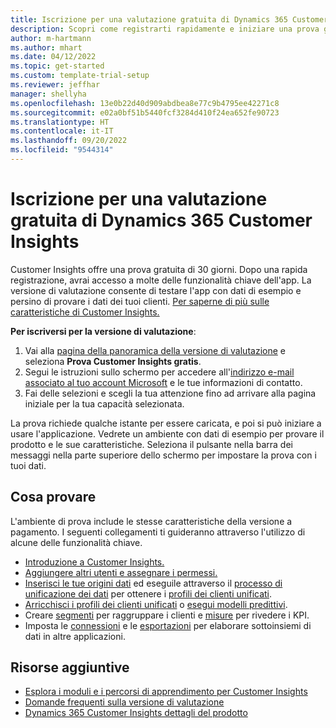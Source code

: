 ```yaml
---
title: Iscrizione per una valutazione gratuita di Dynamics 365 Customer Insights
description: Scopri come registrarti rapidamente e iniziare una prova gratuita di Customer Insights. Esplora l'app e trova ulteriori risorse di apprendimento.
author: m-hartmann
ms.author: mhart
ms.date: 04/12/2022
ms.topic: get-started
ms.custom: template-trial-setup
ms.reviewer: jeffhar
manager: shellyha
ms.openlocfilehash: 13e0b22d40d909abdbea8e77c9b4795ee42271c8
ms.sourcegitcommit: e02a0bf51b5440fcf3284d410f24ea652fe90723
ms.translationtype: HT
ms.contentlocale: it-IT
ms.lasthandoff: 09/20/2022
ms.locfileid: "9544314"
---
```

# <a name="sign-up-for-a-free-dynamics-365-customer-insights-trial"></a>Iscrizione per una valutazione gratuita di Dynamics 365 Customer Insights

Customer Insights offre una prova gratuita di 30 giorni. Dopo una rapida registrazione, avrai accesso a molte delle funzionalità chiave dell'app. La versione di valutazione consente di testare l'app con dati di esempio e persino di provare i dati dei tuoi clienti. [Per saperne di più sulle caratteristiche di Customer Insights.](overview.md)

**Per iscriversi per la versione di valutazione**:

1. Vai alla [pagina della panoramica della versione di valutazione](https://dynamics.microsoft.com/ai/customer-insights/) e seleziona **Prova Customer Insights gratis**.
1. Segui le istruzioni sullo schermo per accedere all'[indirizzo e-mail associato al tuo account Microsoft](https://support.microsoft.com/windows/what-is-a-microsoft-account-4a7c48e9-ff5a-e9c6-5a5c-1a57d66c3bfa) e le tue informazioni di contatto.
1. Fai delle selezioni e scegli la tua attenzione fino ad arrivare alla pagina iniziale per la tua capacità selezionata.

La prova richiede qualche istante per essere caricata, e poi si può iniziare a usare l'applicazione. Vedrete un ambiente con dati di esempio per provare il prodotto e le sue caratteristiche. Seleziona il pulsante nella barra dei messaggi nella parte superiore dello schermo per impostare la prova con i tuoi dati.

## <a name="what-to-try"></a>Cosa provare

L'ambiente di prova include le stesse caratteristiche della versione a pagamento. I seguenti collegamenti ti guideranno attraverso l'utilizzo di alcune delle funzionalità chiave.

- [Introduzione a Customer Insights.](get-started.md)
- [Aggiungere altri utenti e assegnare i permessi.](permissions.md)
- [Inserisci le tue origini dati](data-sources.md) ed eseguile attraverso il [processo di unificazione dei dati](data-unification.md) per ottenere i [profili dei clienti unificati](customer-profiles.md).
- [Arricchisci i profili dei clienti unificati](enrichment-hub.md) o [esegui modelli predittivi](predictions-overview.md).
- Creare [segmenti](segments.md) per raggruppare i clienti e [misure](measures.md) per rivedere i KPI.
- Imposta le [connessioni](connections.md) e le [esportazioni](export-destinations.md) per elaborare sottoinsiemi di dati in altre applicazioni.

## <a name="additional-resources"></a>Risorse aggiuntive

- [Esplora i moduli e i percorsi di apprendimento per Customer Insights](/training/browse/?products=dynamics-cust-insights)
- [Domande frequenti sulla versione di valutazione](trial-faq.md)
- [Dynamics 365 Customer Insights dettagli del prodotto](https://dynamics.microsoft.com/ai/customer-insights/)
